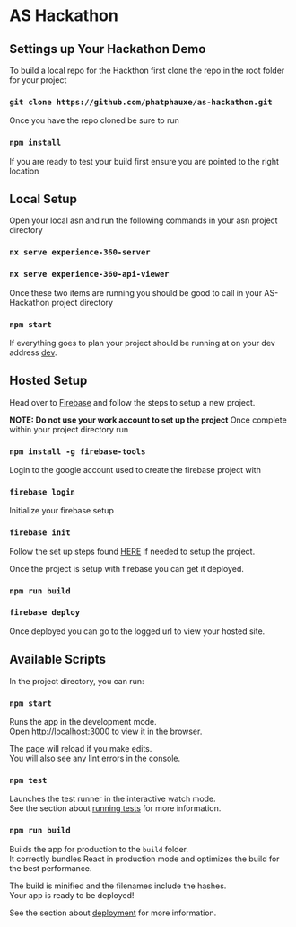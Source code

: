 # AS Hackathon
## Settings up Your Hackathon Demo

To build a local repo for the Hackthon first clone the repo in the root folder for your project

### `git clone https://github.com/phatphauxe/as-hackathon.git`

Once you have the repo cloned be sure to run 

### `npm install`

If you are ready to test your build first ensure you are pointed to the right location
## Local Setup

Open your local asn and run the following commands in your asn project directory

### `nx serve experience-360-server`
### `nx serve experience-360-api-viewer`

Once these two items are running you should be good to call in your AS-Hackathon project directory

### `npm start`

If everything goes to plan your project should be running at on your dev address [dev](http://localhost:3000).


## Hosted Setup

Head over to [Firebase](https://firebase.google.com) and follow the steps to setup a new project.

**NOTE: Do not use your work account to set up the project** 
Once complete within your project directory run 
### `npm install -g firebase-tools`

Login to the google account used to create the firebase project with

### `firebase login` 

Initialize your firebase setup
### `firebase init`

Follow the set up steps found [HERE](https://aerialsphere.atlassian.net/wiki/spaces/AS/pages/706347009/AS+Hackathon) if needed to setup the project.

Once the project is setup with firebase you can get it deployed.

### `npm run build`
### `firebase deploy`

Once deployed you can go to the logged url to view your hosted site.
## Available Scripts

In the project directory, you can run:

### `npm start`

Runs the app in the development mode.\
Open [http://localhost:3000](http://localhost:3000) to view it in the browser.

The page will reload if you make edits.\
You will also see any lint errors in the console.

### `npm test`

Launches the test runner in the interactive watch mode.\
See the section about [running tests](https://facebook.github.io/create-react-app/docs/running-tests) for more information.

### `npm run build`

Builds the app for production to the `build` folder.\
It correctly bundles React in production mode and optimizes the build for the best performance.

The build is minified and the filenames include the hashes.\
Your app is ready to be deployed!

See the section about [deployment](https://facebook.github.io/create-react-app/docs/deployment) for more information.

<!-- ### `npm run eject`

**Note: this is a one-way operation. Once you `eject`, you can’t go back!**

If you aren’t satisfied with the build tool and configuration choices, you can `eject` at any time. This command will remove the single build dependency from your project.

Instead, it will copy all the configuration files and the transitive dependencies (webpack, Babel, ESLint, etc) right into your project so you have full control over them. All of the commands except `eject` will still work, but they will point to the copied scripts so you can tweak them. At this point you’re on your own.

You don’t have to ever use `eject`. The curated feature set is suitable for small and middle deployments, and you shouldn’t feel obligated to use this feature. However we understand that this tool wouldn’t be useful if you couldn’t customize it when you are ready for it. -->

<!-- ## Learn More

You can learn more in the [Create React App documentation](https://facebook.github.io/create-react-app/docs/getting-started).

To learn React, check out the [React documentation](https://reactjs.org/). -->
